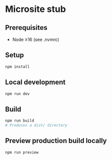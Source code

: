 # Microsite stub

## Prerequisites
- Node ≥16 (see .nvmrc)

## Setup
```bash
npm install
```

## Local development
```bash
npm run dev
```

## Build
```bash
npm run build
# Produces a dist/ directory
```

## Preview production build locally
```bash
npm run preview
```
